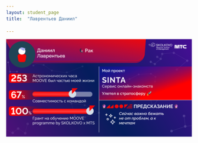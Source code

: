 ```yaml
---
layout: student_page
title:  "Лаврентьев Даниил"

---
```

<img class="img-fluid" src="/img/posts/Лаврентьев Даниил.png" alt="moove-1">
